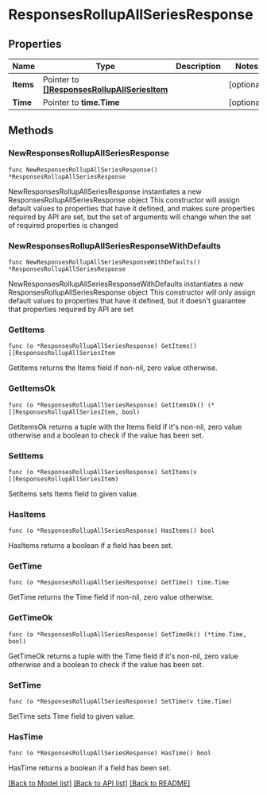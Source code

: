 # ResponsesRollupAllSeriesResponse

## Properties

Name | Type | Description | Notes
------------ | ------------- | ------------- | -------------
**Items** | Pointer to [**[]ResponsesRollupAllSeriesItem**](ResponsesRollupAllSeriesItem.md) |  | [optional] 
**Time** | Pointer to **time.Time** |  | [optional] 

## Methods

### NewResponsesRollupAllSeriesResponse

`func NewResponsesRollupAllSeriesResponse() *ResponsesRollupAllSeriesResponse`

NewResponsesRollupAllSeriesResponse instantiates a new ResponsesRollupAllSeriesResponse object
This constructor will assign default values to properties that have it defined,
and makes sure properties required by API are set, but the set of arguments
will change when the set of required properties is changed

### NewResponsesRollupAllSeriesResponseWithDefaults

`func NewResponsesRollupAllSeriesResponseWithDefaults() *ResponsesRollupAllSeriesResponse`

NewResponsesRollupAllSeriesResponseWithDefaults instantiates a new ResponsesRollupAllSeriesResponse object
This constructor will only assign default values to properties that have it defined,
but it doesn't guarantee that properties required by API are set

### GetItems

`func (o *ResponsesRollupAllSeriesResponse) GetItems() []ResponsesRollupAllSeriesItem`

GetItems returns the Items field if non-nil, zero value otherwise.

### GetItemsOk

`func (o *ResponsesRollupAllSeriesResponse) GetItemsOk() (*[]ResponsesRollupAllSeriesItem, bool)`

GetItemsOk returns a tuple with the Items field if it's non-nil, zero value otherwise
and a boolean to check if the value has been set.

### SetItems

`func (o *ResponsesRollupAllSeriesResponse) SetItems(v []ResponsesRollupAllSeriesItem)`

SetItems sets Items field to given value.

### HasItems

`func (o *ResponsesRollupAllSeriesResponse) HasItems() bool`

HasItems returns a boolean if a field has been set.

### GetTime

`func (o *ResponsesRollupAllSeriesResponse) GetTime() time.Time`

GetTime returns the Time field if non-nil, zero value otherwise.

### GetTimeOk

`func (o *ResponsesRollupAllSeriesResponse) GetTimeOk() (*time.Time, bool)`

GetTimeOk returns a tuple with the Time field if it's non-nil, zero value otherwise
and a boolean to check if the value has been set.

### SetTime

`func (o *ResponsesRollupAllSeriesResponse) SetTime(v time.Time)`

SetTime sets Time field to given value.

### HasTime

`func (o *ResponsesRollupAllSeriesResponse) HasTime() bool`

HasTime returns a boolean if a field has been set.


[[Back to Model list]](../README.md#documentation-for-models) [[Back to API list]](../README.md#documentation-for-api-endpoints) [[Back to README]](../README.md)



